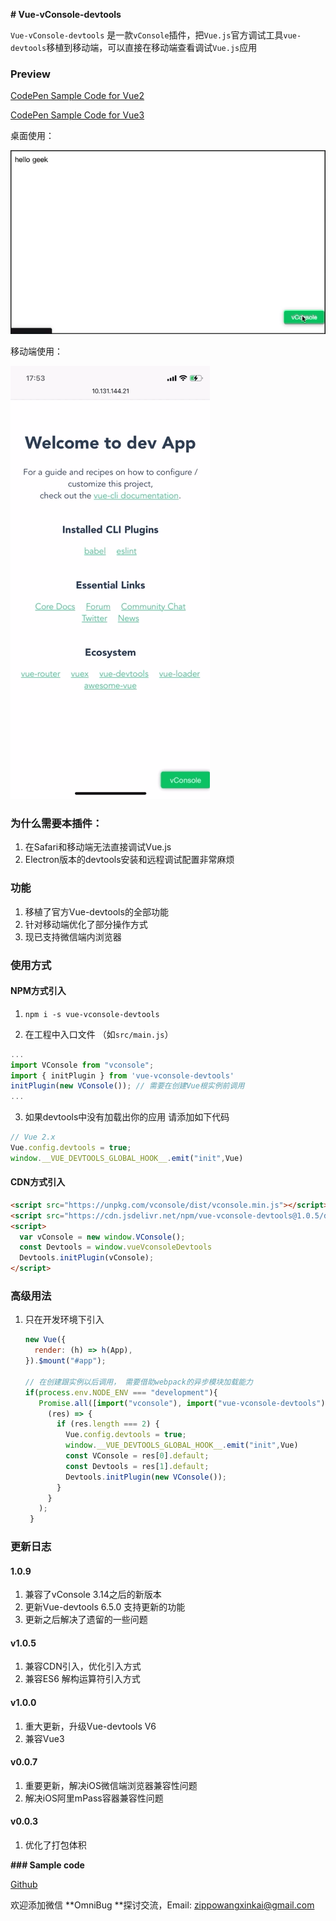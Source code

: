 **# Vue-vConsole-devtools**

`Vue-vConsole-devtools` 是一款`vConsole`插件，把`Vue.js`官方调试工具`vue-devtools`移植到移动端，可以直接在移动端查看调试`Vue.js`应用

### Preview
[CodePen Sample Code for Vue2](https://codepen.io/zippowxk/pen/RwVBgmp)

[CodePen Sample Code for Vue3](https://codepen.io/zippowxk/pen/QWgpJbX)

桌面使用：

![Desktop](./docs/desktop.gif)

移动端使用：

![Mobile](./docs/mobile.gif)
### 为什么需要本插件：

1. 在Safari和移动端无法直接调试Vue.js
2. Electron版本的devtools安装和远程调试配置非常麻烦

### 功能

1. 移植了官方Vue-devtools的全部功能
2. 针对移动端优化了部分操作方式
3. 现已支持微信端内浏览器
### 使用方式
#### NPM方式引入
1. ```npm i -s vue-vconsole-devtools```

2. 在工程中入口文件 （如`src/main.js`）

```javascript
...
import VConsole from "vconsole";
import { initPlugin } from 'vue-vconsole-devtools'
initPlugin(new VConsole()); // 需要在创建Vue根实例前调用
...
```
3. 如果devtools中没有加载出你的应用 请添加如下代码

```javascript
// Vue 2.x
Vue.config.devtools = true;
window.__VUE_DEVTOOLS_GLOBAL_HOOK__.emit("init",Vue)
```

#### CDN方式引入

```html
<script src="https://unpkg.com/vconsole/dist/vconsole.min.js"></script>
<script src="https://cdn.jsdelivr.net/npm/vue-vconsole-devtools@1.0.5/dist/vue_plugin.js"></script>
<script>
  var vConsole = new window.VConsole();
  const Devtools = window.vueVconsoleDevtools
  Devtools.initPlugin(vConsole);
</script>
```
### 高级用法

1. 只在开发环境下引入

   ```javascript
   new Vue({
     render: (h) => h(App),
   }).$mount("#app");
   
   // 在创建跟实例以后调用， 需要借助webpack的异步模块加载能力
   if(process.env.NODE_ENV === "development"){
      Promise.all([import("vconsole"), import("vue-vconsole-devtools")]).then(
        (res) => {
          if (res.length === 2) {
            Vue.config.devtools = true;
            window.__VUE_DEVTOOLS_GLOBAL_HOOK__.emit("init",Vue)
            const VConsole = res[0].default;
            const Devtools = res[1].default;
            Devtools.initPlugin(new VConsole());
          }
        }
      );
    }
   ```
### 更新日志

#### 1.0.9
1. 兼容了vConsole 3.14之后的新版本
2. 更新Vue-devtools 6.5.0 支持更新的功能
3. 更新之后解决了遗留的一些问题

#### v1.0.5
1. 兼容CDN引入，优化引入方式
2. 兼容ES6 解构运算符引入方式

#### v1.0.0
1. 重大更新，升级Vue-devtools V6
2. 兼容Vue3

#### v0.0.7
1. 重要更新，解决iOS微信端浏览器兼容性问题
2. 解决iOS阿里mPass容器兼容性问题
   
#### v0.0.3
1. 优化了打包体积

**### Sample code**

[Github](https://github.com/Zippowxk/Vue-vConsole-devtools/dev)


欢迎添加微信 **OmniBug **探讨交流，Email: zippowangxinkai@gmail.com
